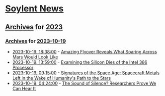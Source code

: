 # [Soylent News](../../../README.md)

## [Archives](../../index.md) for [2023](../index.md)

### [Archives](../../index.md) for [2023-10-19](index.md)

* [2023-10-19, 18:38:00](https://soylentnews.org/article.pl?sid=23/10/19/0350258&from=rss) - [Amazing Flyover Reveals What Soaring Across Mars Would Look Like](https://soylentnews.org/article.pl?sid=23/10/19/0350258&from=rss)
* [2023-10-19, 13:59:00](https://soylentnews.org/article.pl?sid=23/10/17/2227248&from=rss) - [Examining the Silicon Dies of the Intel 386 Processor](https://soylentnews.org/article.pl?sid=23/10/17/2227248&from=rss)
* [2023-10-19, 09:15:00](https://soylentnews.org/article.pl?sid=23/10/17/225255&from=rss) - [Signatures of the Space Age: Spacecraft Metals Left in the Wake of Humanity's Path to the Stars](https://soylentnews.org/article.pl?sid=23/10/17/225255&from=rss)
* [2023-10-19, 04:24:00](https://soylentnews.org/article.pl?sid=23/10/17/2154241&from=rss) - [The Sound of Silence? Researchers Prove We Can Hear It](https://soylentnews.org/article.pl?sid=23/10/17/2154241&from=rss)
